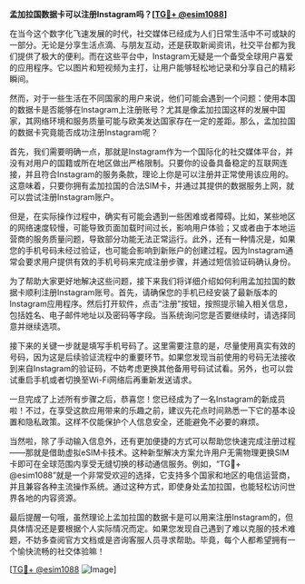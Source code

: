 **孟加拉国数据卡可以注册Instagram吗？[[TG💪+ @esim1088](https://t.me/s/esim1088)]**

在当今这个数字化飞速发展的时代，社交媒体已经成为人们日常生活中不可或缺的一部分。无论是分享生活点滴、与朋友互动，还是获取新闻资讯，社交平台都为我们提供了极大的便利。而在这些平台中，Instagram无疑是一个备受全球用户喜爱的应用程序。它以图片和短视频为主打，让用户能够轻松地记录和分享自己的精彩瞬间。

然而，对于一些生活在不同国家的用户来说，他们可能会遇到一个问题：使用本国的数据卡是否能够在Instagram上注册账号？尤其是像孟加拉国这样的发展中国家，其网络环境和服务质量可能与欧美发达国家存在一定的差距。那么，孟加拉国的数据卡究竟能否成功注册Instagram呢？

首先，我们需要明确一点，那就是Instagram作为一个国际化的社交媒体平台，并没有对用户的国籍或所在地区做出严格限制。只要你的设备具备稳定的互联网连接，并且符合Instagram的服务条款，理论上你是可以注册并正常使用该应用的。这意味着，只要你拥有孟加拉国的合法SIM卡，并通过其提供的数据服务上网，就可以尝试注册Instagram账户。

但是，在实际操作过程中，确实有可能会遇到一些困难或者障碍。比如，某些地区的网络速度较慢，可能导致页面加载时间过长，影响用户体验；又或者由于本地运营商的服务质量问题，导致部分功能无法正常运行。此外，还有一种情况是，如果您的手机号码未经过验证，也可能会影响到新账户的创建过程。因为Instagram通常会要求用户提供有效的手机号码来完成注册步骤，并通过短信验证码确认身份。

为了帮助大家更好地解决这些问题，接下来我们将详细介绍如何利用孟加拉国的数据卡顺利注册Instagram账号。首先，请确保您的手机已经安装了最新版本的Instagram应用程序。然后打开软件，点击“注册”按钮，按照提示输入相关信息，包括姓名、电子邮件地址以及密码等字段。当系统询问您是否要继续时，请选择同意并继续选项。

接下来的关键一步就是填写手机号码了。这里需要注意的是，尽量使用真实有效的号码，因为这是后续验证流程中的重要环节。如果您发现当前使用的号码无法接收到来自Instagram的验证码，不妨考虑更换其他备用号码试试看。另外，也可以尝试重启手机或者切换至Wi-Fi网络后再重新发送请求。

一旦完成了上述所有步骤之后，恭喜您！您已经成为了一名Instagram的新成员啦！不过，在享受这款应用带来的乐趣之前，建议先花点时间熟悉一下它的基本设置和隐私政策。这样不仅能保护个人信息安全，还能避免不必要的麻烦。

当然啦，除了手动输入信息外，还有更加便捷的方式可以帮助您快速完成注册过程——那就是借助虚拟eSIM卡技术。这种新型解决方案允许用户无需物理更换SIM卡即可在全球范围内享受无缝切换的移动通信服务。例如，“TG💪+ @esim1088”就是一个非常受欢迎的选择，它支持多个国家和地区的电信运营商，并且兼容各种主流操作系统。通过这种方式，即使身处孟加拉国，也能轻松访问世界各地的内容资源。

最后提醒一句哦，虽然理论上孟加拉国的数据卡是可以用来注册Instagram的，但具体情况还是要根据个人实际情况而定。如果您发现自己遇到了难以克服的技术难题，不妨多查阅官方文档或是咨询客服人员寻求帮助。毕竟，每个人都希望拥有一个愉快流畅的社交体验嘛！

[[TG💪+ @esim1088](https://t.me/s/esim1088) ![Image](https://i.postimg.cc/4NQfJmqS/Snipaste-2025-05-13-00-14-12.png)]